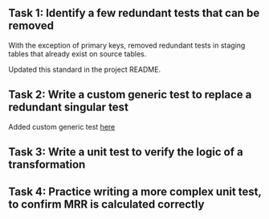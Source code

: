 ## Task 1: Identify a few redundant tests that can be removed

With the exception of primary keys, removed redundant tests in staging tables that already exist on source tables.

Updated this standard in the project README.

## Task 2: Write a custom generic test to replace a redundant singular test

Added custom generic test [here](https://github.com/sander-c-beck/course_advanced_dbt/blob/sander-project-3/tests/generic/assert_valid_string.sql)

## Task 3: Write a unit test to verify the logic of a transformation

## Task 4: Practice writing a more complex unit test, to confirm MRR is calculated correctly
